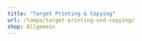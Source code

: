 ```yaml
---
title: "Target Printing & Copying"
url: /tampa/target-printing-und-copying/
shop: Allgemein
---
```

